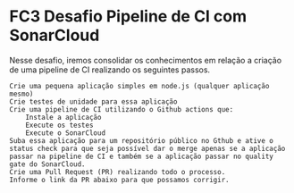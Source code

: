 # FC3 Desafio Pipeline de CI com SonarCloud

Nesse desafio, iremos consolidar os conhecimentos em relação a criação de uma pipeline de CI realizando os seguintes passos.

    Crie uma pequena aplicação simples em node.js (qualquer aplicação mesmo)
    Crie testes de unidade para essa aplicação
    Crie uma pipeline de CI utilizando o Github actions que:
        Instale a aplicação
        Execute os testes
        Execute o SonarCloud
    Suba essa aplicação para um repositório público no Gthub e ative o status check para que seja possível dar o merge apenas se a aplicação passar na pipeline de CI e também se a aplicação passar no quality gate do SonarCloud.
    Crie uma Pull Request (PR) realizando todo o processo.
    Informe o link da PR abaixo para que possamos corrigir.
